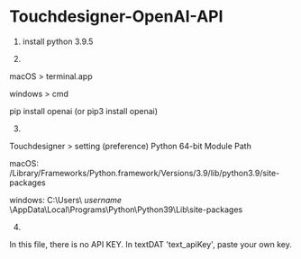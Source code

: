 # Touchdesigner-OpenAI-API

1. install python 3.9.5

2.
macOS > terminal.app

windows > cmd

pip install openai (or pip3 install openai)

3.

Touchdesigner > setting (preference) Python 64-bit Module Path

macOS: /Library/Frameworks/Python.framework/Versions/3.9/lib/python3.9/site-packages

windows: C:\Users\ *username* \AppData\Local\Programs\Python\Python39\Lib\site-packages

4.
In this file, there is no API KEY. In textDAT 'text_apiKey', paste your own key.
